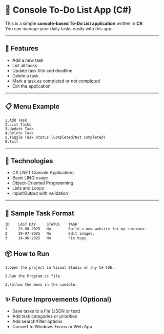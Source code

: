 # 📝 Console To-Do List App (C#)

This is a simple **console-based To-Do List application** written in **C#**.  
You can manage your daily tasks easily with this app.

---

## 🚀 Features

- Add a new task
- List all tasks
- Update task title and deadline
- Delete a task
- Mark a task as completed or not completed
- Exit the application

---

## 📋 Menu Example

```
1.Add Task
2.List Tasks
3.Update Task
4.Delete Task
5.Toggle Task Status (Completed/Not Completed)
0.Exit
```

---

## 🧱 Technologies

- C# (.NET Console Application)
- Basic LINQ usage
- Object-Oriented Programming
- Lists and Loops
- Input/Output with validation

---

## 🧪 Sample Task Format

```bash
ID    LAST DAY     STATUS    TASK
1     29-08-2025   No        Build a new website for my customer.
2     29-07-2025   No        Edit images.
3     14-06-2025   No        Fix bugs.
```

## 📦 How to Run

```
1.Open the project in Visual Studio or any C# IDE.
```

```
2.Run the Program.cs file.
```

```
3.Follow the menu in the console.
```

## ✨ Future Improvements (Optional)

- Save tasks to a file (JSON or text)
- Add task categories or priorities
- Add search/filter options
- Convert to Windows Forms or Web App
